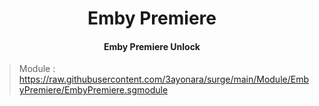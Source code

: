 <h1 align="center">Emby Premiere</h1>
<h4 align="center">Emby Premiere Unlock</h4>

> Module : https://raw.githubusercontent.com/3ayonara/surge/main/Module/EmbyPremiere/EmbyPremiere.sgmodule